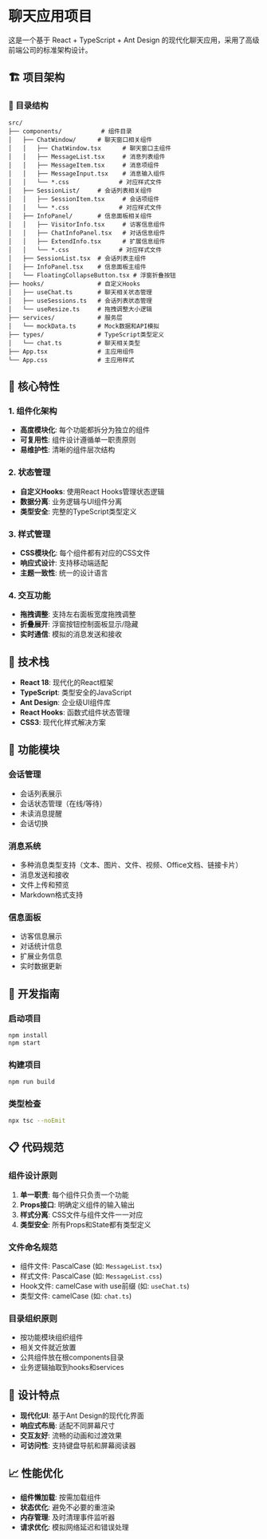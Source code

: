 # 聊天应用项目

这是一个基于 React + TypeScript + Ant Design 的现代化聊天应用，采用了高级前端公司的标准架构设计。

## 🏗️ 项目架构

### 📁 目录结构

```
src/
├── components/           # 组件目录
│   ├── ChatWindow/      # 聊天窗口相关组件
│   │   ├── ChatWindow.tsx      # 聊天窗口主组件
│   │   ├── MessageList.tsx     # 消息列表组件
│   │   ├── MessageItem.tsx     # 消息项组件
│   │   ├── MessageInput.tsx    # 消息输入组件
│   │   └── *.css              # 对应样式文件
│   ├── SessionList/     # 会话列表相关组件
│   │   ├── SessionItem.tsx     # 会话项组件
│   │   └── *.css              # 对应样式文件
│   ├── InfoPanel/       # 信息面板相关组件
│   │   ├── VisitorInfo.tsx     # 访客信息组件
│   │   ├── ChatInfoPanel.tsx   # 对话信息组件
│   │   ├── ExtendInfo.tsx      # 扩展信息组件
│   │   └── *.css              # 对应样式文件
│   ├── SessionList.tsx  # 会话列表主组件
│   ├── InfoPanel.tsx    # 信息面板主组件
│   └── FloatingCollapseButton.tsx # 浮窗折叠按钮
├── hooks/               # 自定义Hooks
│   ├── useChat.ts       # 聊天相关状态管理
│   ├── useSessions.ts   # 会话列表状态管理
│   └── useResize.ts     # 拖拽调整大小逻辑
├── services/            # 服务层
│   └── mockData.ts      # Mock数据和API模拟
├── types/               # TypeScript类型定义
│   └── chat.ts          # 聊天相关类型
├── App.tsx              # 主应用组件
└── App.css              # 主应用样式
```

## 🎯 核心特性

### 1. 组件化架构
- **高度模块化**: 每个功能都拆分为独立的组件
- **可复用性**: 组件设计遵循单一职责原则
- **易维护性**: 清晰的组件层次结构

### 2. 状态管理
- **自定义Hooks**: 使用React Hooks管理状态逻辑
- **数据分离**: 业务逻辑与UI组件分离
- **类型安全**: 完整的TypeScript类型定义

### 3. 样式管理
- **CSS模块化**: 每个组件都有对应的CSS文件
- **响应式设计**: 支持移动端适配
- **主题一致性**: 统一的设计语言

### 4. 交互功能
- **拖拽调整**: 支持左右面板宽度拖拽调整
- **折叠展开**: 浮窗按钮控制面板显示/隐藏
- **实时通信**: 模拟的消息发送和接收

## 🔧 技术栈

- **React 18**: 现代化的React框架
- **TypeScript**: 类型安全的JavaScript
- **Ant Design**: 企业级UI组件库
- **React Hooks**: 函数式组件状态管理
- **CSS3**: 现代化样式解决方案

## 📱 功能模块

### 会话管理
- 会话列表展示
- 会话状态管理（在线/等待）
- 未读消息提醒
- 会话切换

### 消息系统
- 多种消息类型支持（文本、图片、文件、视频、Office文档、链接卡片）
- 消息发送和接收
- 文件上传和预览
- Markdown格式支持

### 信息面板
- 访客信息展示
- 对话统计信息
- 扩展业务信息
- 实时数据更新

## 🚀 开发指南

### 启动项目
```bash
npm install
npm start
```

### 构建项目
```bash
npm run build
```

### 类型检查
```bash
npx tsc --noEmit
```

## 📋 代码规范

### 组件设计原则
1. **单一职责**: 每个组件只负责一个功能
2. **Props接口**: 明确定义组件的输入输出
3. **样式分离**: CSS文件与组件文件一一对应
4. **类型安全**: 所有Props和State都有类型定义

### 文件命名规范
- 组件文件: PascalCase (如: `MessageList.tsx`)
- 样式文件: PascalCase (如: `MessageList.css`)
- Hook文件: camelCase with use前缀 (如: `useChat.ts`)
- 类型文件: camelCase (如: `chat.ts`)

### 目录组织原则
- 按功能模块组织组件
- 相关文件就近放置
- 公共组件放在根components目录
- 业务逻辑抽取到hooks和services

## 🎨 设计特点

- **现代化UI**: 基于Ant Design的现代化界面
- **响应式布局**: 适配不同屏幕尺寸
- **交互友好**: 流畅的动画和过渡效果
- **可访问性**: 支持键盘导航和屏幕阅读器

## 📈 性能优化

- **组件懒加载**: 按需加载组件
- **状态优化**: 避免不必要的重渲染
- **内存管理**: 及时清理事件监听器
- **请求优化**: 模拟网络延迟和错误处理 